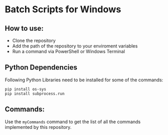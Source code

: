 # Batch Scripts for Windows
## How to use:
- Clone the repository
- Add the path of the repository to your enviroment variables
- Run a command via PowerShell or Windows Terminal
## Python Dependencies
Following Python Libraries need to be installed for some of the commands:
```
pip install os-sys
pip install subprocess.run
```
## Commands:
Use the ```myCommands``` command to get the list of all the commands implemented by this repository.
